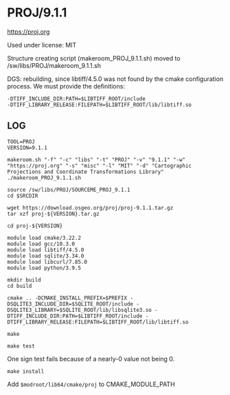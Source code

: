 PROJ/9.1.1
========================

<https://proj.org>

Used under license:
MIT


Structure creating script (makeroom_PROJ_9.1.1.sh) moved to /sw/libs/PROJ/makeroom_9.1.1.sh

DGS: rebuilding, since libtiff/4.5.0 was not found by the cmake configuration process. We must provide the definitions:

    -DTIFF_INCLUDE_DIR:PATH=$LIBTIFF_ROOT/include
    -DTIFF_LIBRARY_RELEASE:FILEPATH=$LIBTIFF_ROOT/lib/libtiff.so

LOG
---

    TOOL=PROJ
    VERSION=9.1.1

    makeroom.sh "-f" "-c" "libs" "-t" "PROJ" "-v" "9.1.1" "-w" "https://proj.org" "-s" "misc" "-l" "MIT" "-d" "Cartographic Projections and Coordinate Transformations Library"
    ./makeroom_PROJ_9.1.1.sh

    source /sw/libs/PROJ/SOURCEME_PROJ_9.1.1
    cd $SRCDIR

    wget https://download.osgeo.org/proj/proj-9.1.1.tar.gz
    tar xzf proj-${VERSION}.tar.gz

    cd proj-${VERSION}

    module load cmake/3.22.2
    module load gcc/10.3.0
    module load libtiff/4.5.0
    module load sqlite/3.34.0
    module load libcurl/7.85.0
    module load python/3.9.5

    mkdir build
    cd build

    cmake .. -DCMAKE_INSTALL_PREFIX=$PREFIX -DSQLITE3_INCLUDE_DIR=$SQLITE_ROOT/include -DSQLITE3_LIBRARY=$SQLITE_ROOT/lib/libsqlite3.so -DTIFF_INCLUDE_DIR:PATH=$LIBTIFF_ROOT/include -DTIFF_LIBRARY_RELEASE:FILEPATH=$LIBTIFF_ROOT/lib/libtiff.so

    make

    make test

One sign test fails because of a nearly-0 value not being 0.

    make install


Add `$modroot/lib64/cmake/proj` to CMAKE_MODULE_PATH

